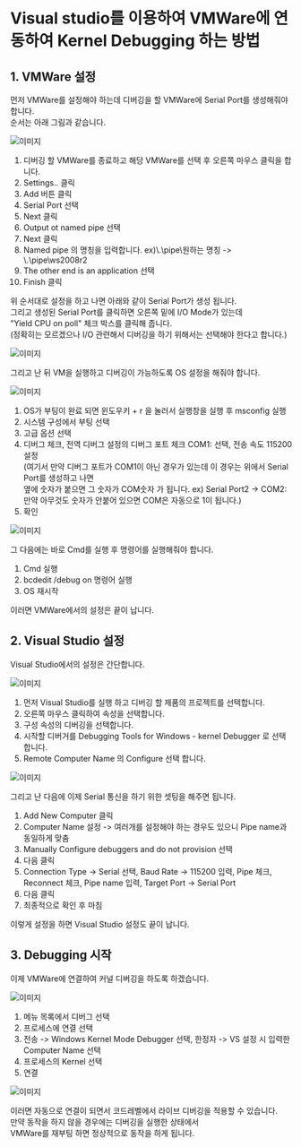 # Visual studio를 이용하여 VMWare에 연동하여 Kernel Debugging 하는 방법

## 1. VMWare 설정  
먼저 VMWare를 설정해야 하는데 디버깅을 할 VMWare에 Serial Port를 생성해줘야 합니다.  
순서는 아래 그림과 같습니다.  

![이미지](./images/debug1.jpg)  

1. 디버깅 할 VMWare를 종료하고 해당 VMWare를 선택 후 오른쪽 마우스 클릭을 합니다.  
2. Settings.. 클릭  
3. Add 버튼 클릭  
4. Serial Port 선택   
5. Next 클릭  
6. Output ot named pipe 선택  
7. Next 클릭  
8. Named pipe 의 명칭을 입력합니다. ex)\\.\pipe\원하는 명칭 -> \\.\pipe\ws2008r2  
9. The other end is an application 선택  
10. Finish 클릭  

위 순서대로 설정을 하고 나면 아래와 같이 Serial Port가 생성 됩니다.  
그리고 생성된 Serial Port를 클릭하면 오른쪽 밑에 I/O Mode가 있는데  
"Yield CPU on poll" 체크 박스를 클릭해 줍니다.  
(정확히는 모르겠으나 I/O 관련해서 디버깅을 하기 위해서는 선택해야 한다고 합니다.)  

![이미지](./images/debug2.jpg)  

그리고 난 뒤 VM을 실행하고 디버깅이 가능하도록 OS 설정을 해줘야 합니다.  

![이미지](./images/debug3.jpg)    

1. OS가 부팅이 완료 되면 윈도우키 + r 을 눌러서 실행창을 실행 후 msconfig 실행  
2. 시스템 구성에서 부팅 선택  
3. 고급 옵션 선택  
4. 디버그 체크, 전역 디버그 설정의 디버그 포트 체크 COM1: 선택, 전송 속도 115200 설정  
(여기서 만약 디버그 포트가 COM1이 아닌 경우가 있는데 이 경우는 위에서 Serial Port를 생성하고 나면  
옆에 숫자가 붙으면 그 숫자가 COM숫자 가 됩니다. ex) Serial Port2 -> COM2:  
만약 아무것도 숫자가 안붙어 있으면 COM은 자동으로 1이 됩니다.)  
5. 확인  

![이미지](./images/debug4.jpg)  

그 다음에는 바로 Cmd를 실행 후 명령어를 실행해줘야 합니다.  
1. Cmd 실행  
2. bcdedit /debug on 명령어 실행  
3. OS 재시작  

이러면 VMWare에서의 설정은 끝이 납니다.  


## 2. Visual Studio 설정  
Visual Studio에서의 설정은 간단합니다.  

![이미지](./images/debug5.jpg)  

1. 먼저 Visual Studio를 실행 하고 디버깅 할 제품의 프로젝트를 선택합니다.  
2. 오른쪽 마우스 클릭하여 속성을 선택합니다.  
3. 구성 속성의 디버깅을 선택합니다.  
4. 시작할 디버거를 Debugging Tools for Windows - kernel Debugger 로 선택 합니다.  
5. Remote Computer Name 의 Configure 선택 합니다.  

![이미지](./images/debug6.jpg)  

그리고 난 다음에 이제 Serial 통신을 하기 위한 셋팅을 해주면 됩니다.  
1. Add New Computer 클릭  
2. Computer Name 설정 -> 여러개를 설정해야 하는 경우도 있으니 Pipe name과 동일하게 맞춤  
3. Manually Configure debuggers and do not provision 선택  
4. 다음 클릭  
5. Connection Type -> Serial 선택, Baud Rate -> 115200 입력, Pipe 체크, Reconnect 체크, Pipe name 입력, Target Port -> Serial Port  
6. 다음 클릭  
7. 최종적으로 확인 후 마침  

이렇게 설정을 하면 Visual Studio 설정도 끝이 납니다.  

## 3. Debugging 시작  
이제 VMWare에 연결하여 커널 디버깅을 하도록 하겠습니다.  

![이미지](./images/debug7.jpg)  

1. 메뉴 목록에서 디버그 선택  
2. 프로세스에 연결 선택  
3. 전송 -> Windows Kernel Mode Debugger 선택, 한정자 -> VS 설정 시 입력한 Computer Name 선택  
4. 프로세스의 Kernel 선택  
5. 연결  

![이미지](./images/debug8.jpg)  

이러면 자동으로 연결이 되면서 코드레벨에서 라이브 디버깅을 적용할 수 있습니다.  
만약 동작을 하지 않을 경우에는 디버깅을 실행한 상태에서  
VMWare를 재부팅 하면 정상적으로 동작을 하게 됩니다.  


